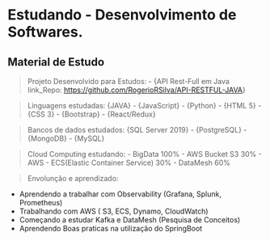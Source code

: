 # Estudando - Desenvolvimento de Softwares.

<h2 color: #0E446D >Material de Estudo</h2>

 > Projeto Desenvolvido para Estudos:
    - {API Rest-Full em Java link_Repo: <a>https://github.com/RogerioRSilva/API-RESTFUL-JAVA</a>}

 > Linguagens estudadas: 
    {JAVA} - {JavaScript} - {Python} - {HTML 5} - {CSS 3} - {Bootstrap} - {React/Redux}
 
 > Bancos de dados estudados:
    {SQL Server 2019} - {PostgreSQL} - {MongoDB} - {MySQL}
 
 > Cloud Computing estudando:
     - BigData 100%
     - AWS Bucket S3 30%
     - AWS - ECS(Elastic Container Service) 30%
     - DataMesh 60%

 > Envolunção e aprendizado:
   - Aprendendo a trabalhar com Observability (Grafana, Splunk, Prometheus)
   - Trabalhando com AWS ( S3, ECS, Dynamo, CloudWatch) 
   - Começando a estudar Kafka e DataMesh (Pesquisa de Conceitos)
   - Aprendendo Boas praticas na utilização do SpringBoot
   
